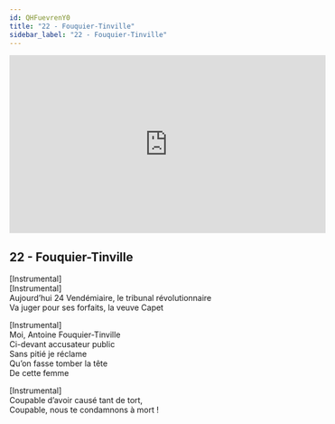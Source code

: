 ```yaml
---
id: QHFuevrenY0
title: "22 - Fouquier-Tinville"
sidebar_label: "22 - Fouquier-Tinville"
---
```


<div class="video-float-container">
  <iframe
    width="560"
    height="315"
    src="https://www.youtube.com/embed/QHFuevrenY0"
    title="YouTube video player"
    frameborder="0"
    allow="accelerometer; autoplay; clipboard-write; encrypted-media; gyroscope; picture-in-picture; web-share"
    referrerpolicy="strict-origin-when-cross-origin"
    allowfullscreen
  ></iframe>
</div>

## 22 - Fouquier-Tinville

[Instrumental]  
[Instrumental]  
Aujourd’hui 24 Vendémiaire, le tribunal révolutionnaire  
Va juger pour ses forfaits, la veuve Capet

[Instrumental]  
Moi, Antoine Fouquier-Tinville  
Ci-devant accusateur public  
Sans pitié je réclame  
Qu’on fasse tomber la tête  
De cette femme

[Instrumental]  
Coupable d’avoir causé tant de tort,  
Coupable, nous te condamnons à mort !
